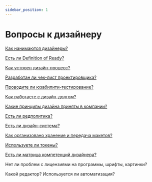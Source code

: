 ```yaml
---
sidebar_position: 1
---
```


# Вопросы к дизайнеру

[Как нанимаются дизайнеры?](./hire.md)

[Есть ли Definition of Ready?](../develop/dor.md)

[Как устроен дизайн-процесс?](./process.md)

[Разработан ли чек-лист проектировщика?](./checklist.md)

[Проводите ли юзабилити-тестирование?](../po/researches/usability)

[Как работаете с дизайн-долгом?](./debt.md)

[Какие принципы дизайна приняты в компании?](./principles.md)

[Есть ли редполитика?](./rdpk.md)

[Есть ли дизайн-система?](./ds.md)

[Как организовано хранение и передача макетов?](./layouts.md)

[Используете ли токены?](./tokens.md)

[Есть ли матрица компетенций дизайнера?](./matrix.md)

Нет ли проблем с лицензиями на программы, шрифты, картинки?

Какой редактор? Используется ли автоматизация?